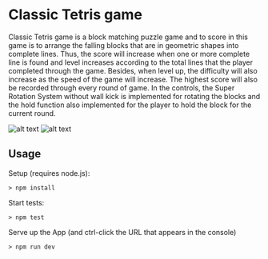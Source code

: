 # Classic Tetris game

Classic Tetris game is a block matching puzzle game and to score in this game is to arrange the falling blocks that are in geometric shapes into complete lines. Thus, the score will increase when one or more complete line is found and level increases according to the total lines that the player completed through the game. Besides, when level
up, the difficulty will also increase as the speed of the game will increase. The highest score will also
be recorded through every round of game. In the controls, the Super Rotation System without wall
kick is implemented for rotating the blocks and the hold function also implemented for the player to
hold the block for the current round.

![alt text]([http://url/to/img.png](https://raw.githubusercontent.com/hengziying/Projects/refs/heads/main/Javascript/Tetris/tetris_interface.jpeg))
![alt text](https://github.com/hengziying/Projects/refs/heads/main/Javascript/tetris_interface.jpeg?raw=true)
## Usage

Setup (requires node.js):
```
> npm install
```

Start tests:
```
> npm test
```

Serve up the App (and ctrl-click the URL that appears in the console)
```
> npm run dev
```

